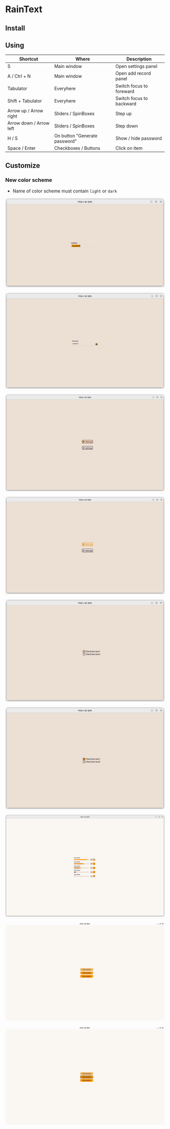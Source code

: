 # RainText

## Install

## Using

| Shortcut                                        | Where                         | Description              |
|-------------------------------------------------|-------------------------------|--------------------------|
| <kdb>S</kdb>                                    | Main window                   | Open settings panel      |
| <kdb>A</kdb>  / <kdb>Ctrl</kdb>  + <kdb>N</kdb> | Main window                   | Open add record panel    |
| <kdb>Tabulator</kdb>                            | Everyhere                     | Switch focus to foreward |
| <kdb>Shift</kdb>  + <kdb>Tabulator</kdb>        | Everyhere                     | Switch focus to backward |
| <kdb>Arrow up</kdb>  / <kdb>Arrow right</kdb>   | Sliders / SpinBoxes           | Step up                  |
| <kdb>Arrow down</kdb>  / <kdb>Arrow left</kdb>  | Sliders / SpinBoxes           | Step down                |
| <kdb>H</kdb>  / <kdb>S</kdb>                    | On button "Generate password" | Show / hide password     |
| <kdb>Space</kdb>  / <kdb>Enter</kdb>            | Checkboxes / Buttons          | Click on item            |

## Customize

### New color scheme

- Name of color scheme must contain `light` or `dark`

![TextArea](./images/TextArea.png)

![TextAreaPassword](./images/TextAreaPassword.png)

![BorderedButtonFocused](./images/BorderedButtonFocused.png)

![BorderedButtonPressed](./images/BorderedButtonPressed.png)

![CustomCheckBoxFocusedChecked](./images/CustomCheckBoxFocusedChecked.png)

![CustomCheckBoxFocusedUnchecked](./images/CustomCheckBoxFocusedUnchecked.png)

![SizePickers](./images/SizePickers.png)

![FlatButtonFocused](./images/FlatButtonFocused.png)

![FlatButtonPressed](./images/FlatButtonPressed.png)